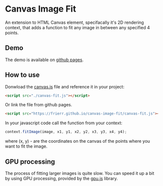 # Canvas Image Fit

An extension to HTML Canvas element, specifacally it's 2D rendering context, that adds a function to fit any image in between any specified 4 points.

## Demo

The demo is available on [github pages](https://frierr.github.io/canvas-image-fit/).

## How to use

Donwload the [canvas.js](https://github.com/frierr/canvas-image-fit/blob/master/canvas-fit.js) file and reference it in your project:

```html
<script src="./canvas-fit.js"></script>
```

Or link the file from github pages.

```html
<script src="https://frierr.github.io/canvas-image-fit/canvas-fit.js"></script>
```

In your javascript code call the function from your context:

```javascript
context.fitImage(image, x1, y1, x2, y2, x3, y3, x4, y4);
```

where (x, y) - are the coordinates on the canvas of the points where you want to fit the image.

## GPU processing

The process of fitting larger images is quite slow. You can speed it up a bit by using GPU processing, provided by the [gpu.js](https://github.com/gpujs/gpu.js/) library. 
